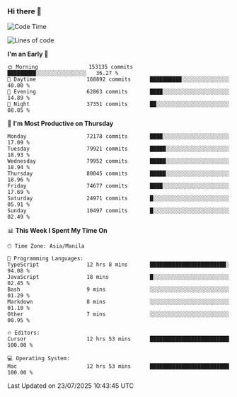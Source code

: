 ### Hi there 👋

<!--START_SECTION:waka-->
![Code Time](http://img.shields.io/badge/Code%20Time-6%2C134%20hrs%2057%20mins-blue)

![Lines of code](https://img.shields.io/badge/From%20Hello%20World%20I%27ve%20Written-143.8%20million%20lines%20of%20code-blue)

**I'm an Early 🐤** 

```text
🌞 Morning                153135 commits      █████████░░░░░░░░░░░░░░░░   36.27 % 
🌆 Daytime                168892 commits      ██████████░░░░░░░░░░░░░░░   40.00 % 
🌃 Evening                62863 commits       ████░░░░░░░░░░░░░░░░░░░░░   14.89 % 
🌙 Night                  37351 commits       ██░░░░░░░░░░░░░░░░░░░░░░░   08.85 % 
```
📅 **I'm Most Productive on Thursday** 

```text
Monday                   72178 commits       ████░░░░░░░░░░░░░░░░░░░░░   17.09 % 
Tuesday                  79921 commits       █████░░░░░░░░░░░░░░░░░░░░   18.93 % 
Wednesday                79952 commits       █████░░░░░░░░░░░░░░░░░░░░   18.94 % 
Thursday                 80045 commits       █████░░░░░░░░░░░░░░░░░░░░   18.96 % 
Friday                   74677 commits       ████░░░░░░░░░░░░░░░░░░░░░   17.69 % 
Saturday                 24971 commits       █░░░░░░░░░░░░░░░░░░░░░░░░   05.91 % 
Sunday                   10497 commits       █░░░░░░░░░░░░░░░░░░░░░░░░   02.49 % 
```


📊 **This Week I Spent My Time On** 

```text
🕑︎ Time Zone: Asia/Manila

💬 Programming Languages: 
TypeScript               12 hrs 8 mins       ████████████████████████░   94.08 % 
JavaScript               18 mins             █░░░░░░░░░░░░░░░░░░░░░░░░   02.45 % 
Bash                     9 mins              ░░░░░░░░░░░░░░░░░░░░░░░░░   01.29 % 
Markdown                 8 mins              ░░░░░░░░░░░░░░░░░░░░░░░░░   01.10 % 
Other                    7 mins              ░░░░░░░░░░░░░░░░░░░░░░░░░   00.95 % 

🔥 Editors: 
Cursor                   12 hrs 53 mins      █████████████████████████   100.00 % 

💻 Operating System: 
Mac                      12 hrs 53 mins      █████████████████████████   100.00 % 
```


 Last Updated on 23/07/2025 10:43:45 UTC
<!--END_SECTION:waka-->


<!--
**rad182/rad182** is a ✨ _special_ ✨ repository because its `README.md` (this file) appears on your GitHub profile.

Here are some ideas to get you started:

- 🔭 I’m currently working on ...
- 🌱 I’m currently learning ...
- 👯 I’m looking to collaborate on ...
- 🤔 I’m looking for help with ...
- 💬 Ask me about ...
- 📫 How to reach me: ...
- 😄 Pronouns: ...
- ⚡ Fun fact: ...
-->
